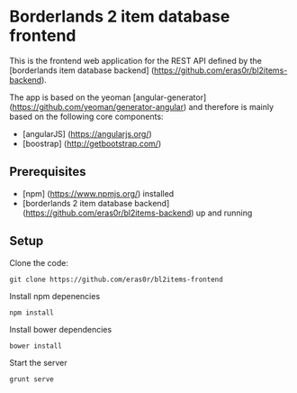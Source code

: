 # Borderlands 2 item database frontend

This is the frontend web application for the REST API defined by the [borderlands item database backend] (https://github.com/eras0r/bl2items-backend).

The app is based on the yeoman [angular-generator] (https://github.com/yeoman/generator-angular) and therefore is mainly based on the following core components:

* [angularJS] (https://angularjs.org/)
* [boostrap] (http://getbootstrap.com/)

## Prerequisites

* [npm] (https://www.npmjs.org/) installed
* [borderlands 2 item database backend] (https://github.com/eras0r/bl2items-backend) up and running

## Setup

Clone the code:
```
git clone https://github.com/eras0r/bl2items-frontend
```
Install npm depenencies
```
npm install
```
Install bower dependencies
```
bower install
```
Start the server
```
grunt serve
```
